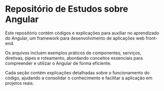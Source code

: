 # Repositório de Estudos sobre Angular

Este repositório contém códigos e explicações para auxiliar no aprendizado do Angular, um framework para desenvolvimento de aplicações web front-end. 

Os arquivos incluem exemplos práticos de componentes, serviços, diretivas, pipes e roteamento, abordando conceitos essenciais para compreender e utilizar o Angular de forma eficiente.

Cada seção contém explicações detalhadas sobre o funcionamento do código, ajudando a consolidar o conhecimento e facilitar a aplicação em projetos reais.



